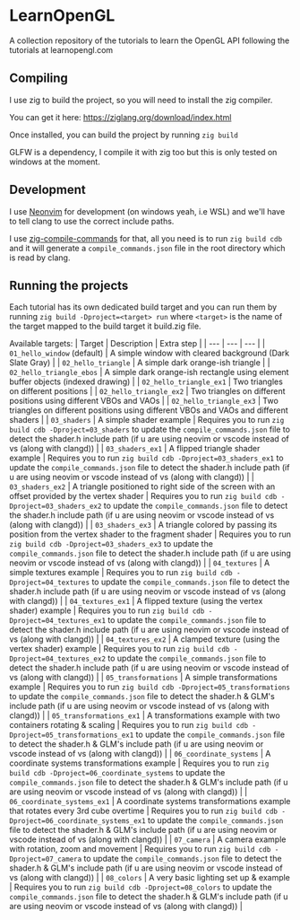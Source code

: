 # LearnOpenGL

A collection repository of the tutorials to learn the OpenGL API following the tutorials at learnopengl.com

## Compiling

I use zig to build the project, so you will need to install the zig compiler.

You can get it here: https://ziglang.org/download/index.html

Once installed, you can build the project by running `zig build`

GLFW is a dependency, I compile it with zig too but this is only tested on windows at the moment.

## Development

I use [Neonvim](https://neovim.io/) for development (on windows yeah, i.e WSL) and we'll have to tell clang to use the correct include paths.

I use [zig-compile-commands](https://github.com/the-argus/zig-compile-commands) for that, all you need is to run `zig build cdb` and it will generate a `compile_commands.json` file in the root directory which is read by clang.

## Running the projects

Each tutorial has its own dedicated build target and you can run them by running `zig build -Dproject=<target> run`
where `<target>` is the name of the target mapped to the build target it build.zig file.

Available targets:
| Target | Description | Extra step |
| --- | --- | --- |
| `01_hello_window` (default) | A simple window with cleared background (Dark Slate Gray) |
| `02_hello_triangle`         | A simple dark orange-ish triangle |
| `02_hello_triangle_ebos`    | A simple dark orange-ish rectangle using element buffer objects (indexed drawing) |
| `02_hello_triangle_ex1`     | Two triangles on different positions |
| `02_hello_triangle_ex2`     | Two triangles on different positions using different VBOs and VAOs |
| `02_hello_triangle_ex3`     | Two triangles on different positions using different VBOs and VAOs and different shaders |
| `03_shaders`     | A simple shader example | Requires you to run `zig build cdb -Dproject=03_shaders` to update the `compile_commands.json` file to detect the shader.h include path (if u are using neovim or vscode instead of vs (along with clangd)) |
| `03_shaders_ex1`     | A flipped triangle shader example | Requires you to run `zig build cdb -Dproject=03_shaders_ex1` to update the `compile_commands.json` file to detect the shader.h include path (if u are using neovim or vscode instead of vs (along with clangd)) |
| `03_shaders_ex2`     | A triangle positioned to right side of the screen with an offset provided by the vertex shader | Requires you to run `zig build cdb -Dproject=03_shaders_ex2` to update the `compile_commands.json` file to detect the shader.h include path (if u are using neovim or vscode instead of vs (along with clangd)) |
| `03_shaders_ex3`     | A triangle colored by passing its position from the vertex shader to the fragment shader | Requires you to run `zig build cdb -Dproject=03_shaders_ex3` to update the `compile_commands.json` file to detect the shader.h include path (if u are using neovim or vscode instead of vs (along with clangd)) |
| `04_textures`     | A simple textures example | Requires you to run `zig build cdb -Dproject=04_textures` to update the `compile_commands.json` file to detect the shader.h include path (if u are using neovim or vscode instead of vs (along with clangd)) |
| `04_textures_ex1`     | A flipped texture (using the vertex shader) example | Requires you to run `zig build cdb -Dproject=04_textures_ex1` to update the `compile_commands.json` file to detect the shader.h include path (if u are using neovim or vscode instead of vs (along with clangd)) |
| `04_textures_ex2`     | A clamped texture (using the vertex shader) example | Requires you to run `zig build cdb -Dproject=04_textures_ex2` to update the `compile_commands.json` file to detect the shader.h include path (if u are using neovim or vscode instead of vs (along with clangd)) |
| `05_transformations`     | A simple transformations example | Requires you to run `zig build cdb -Dproject=05_transformations` to update the `compile_commands.json` file to detect the shader.h & GLM's include path (if u are using neovim or vscode instead of vs (along with clangd)) |
| `05_transformations_ex1`     | A transformations example with two containers rotating & scaling | Requires you to run `zig build cdb -Dproject=05_transformations_ex1` to update the `compile_commands.json` file to detect the shader.h & GLM's include path (if u are using neovim or vscode instead of vs (along with clangd)) |
| `06_coordinate_systems`     | A coordinate systems transformations example | Requires you to run `zig build cdb -Dproject=06_coordinate_systems` to update the `compile_commands.json` file to detect the shader.h & GLM's include path (if u are using neovim or vscode instead of vs (along with clangd)) |
| `06_coordinate_systems_ex1`     | A coordinate systems transformations example that rotates every 3rd cube overtime | Requires you to run `zig build cdb -Dproject=06_coordinate_systems_ex1` to update the `compile_commands.json` file to detect the shader.h & GLM's include path (if u are using neovim or vscode instead of vs (along with clangd)) |
| `07_camera`     | A camera example with rotation, zoom and movement | Requires you to run `zig build cdb -Dproject=07_camera` to update the `compile_commands.json` file to detect the shader.h & GLM's include path (if u are using neovim or vscode instead of vs (along with clangd)) |
| `08_colors`     | A very basic lighting set up & example | Requires you to run `zig build cdb -Dproject=08_colors` to update the `compile_commands.json` file to detect the shader.h & GLM's include path (if u are using neovim or vscode instead of vs (along with clangd)) |



